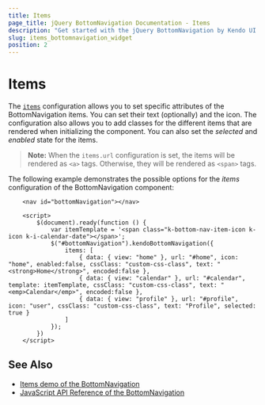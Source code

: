 ```yaml
---
title: Items
page_title: jQuery BottomNavigation Documentation - Items
description: "Get started with the jQuery BottomNavigation by Kendo UI and learn how to configure the items of the component."
slug: items_bottomnavigation_widget
position: 2
---
```


# Items

The [`items`](/api/javascript/ui/bottomnavigation/configuration/items) configuration allows you to set specific attributes of the BottomNavigation items. You can set their text (optionally) and the icon. The configuration also allows you to add classes for the different items that are rendered when initializing the component. You can also set the *selected* and *enabled* state for the items.

> **Note:** When the `items.url` configuration is set, the items will be rendered as `<a>` tags. Otherwise, they will be rendered as `<span>` tags.

The following example demonstrates the possible options for the *items* configuration of the BottomNavigation component: 

```dojo
    <nav id="bottomNavigation"></nav>

    <script>
        $(document).ready(function () {
            var itemTemplate = '<span class="k-bottom-nav-item-icon k-icon k-i-calendar-date"></span>';
            $("#bottomNavigation").kendoBottomNavigation({
                items: [
                    { data: { view: "home" }, url: "#home", icon: "home", enabled:false, cssClass: "custom-css-class", text: "<strong>Home</strong>", encoded:false },
                    { data: { view: "calendar" }, url: "#calendar", template: itemTemplate, cssClass: "custom-css-class", text: "<emp>Calendar</emp>", encoded:false },
                    { data: { view: "profile" }, url: "#profile", icon: "user", cssClass: "custom-css-class", text: "Profile", selected: true }
                ]
            });
        })
    </script>
```

## See Also

* [Items demo of the BottomNavigation](https://demos.telerik.com/kendo-ui/bottomnavigation/items)
* [JavaScript API Reference of the BottomNavigation](/api/javascript/ui/bottomnavigation)
